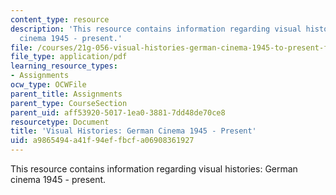```yaml
---
content_type: resource
description: 'This resource contains information regarding visual histories: German
  cinema 1945 - present.'
file: /courses/21g-056-visual-histories-german-cinema-1945-to-present-fall-2003/a9865494a41f94effbcfa06908361927_MIT21G_056F03_second_paper.pdf
file_type: application/pdf
learning_resource_types:
- Assignments
ocw_type: OCWFile
parent_title: Assignments
parent_type: CourseSection
parent_uid: aff53920-5017-1ea0-3881-7dd48de70ce8
resourcetype: Document
title: 'Visual Histories: German Cinema 1945 - Present'
uid: a9865494-a41f-94ef-fbcf-a06908361927
---
```

This resource contains information regarding visual histories: German cinema 1945 - present.

